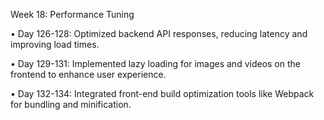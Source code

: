 Week 18: Performance Tuning



•	Day 126-128: Optimized backend API responses, reducing latency and improving load times.


•	Day 129-131: Implemented lazy loading for images and videos on the frontend to enhance user experience.



•	Day 132-134: Integrated front-end build optimization tools like Webpack for bundling and minification.
